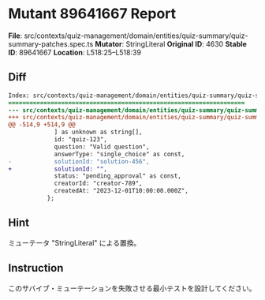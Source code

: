 # Mutant 89641667 Report

**File**: src/contexts/quiz-management/domain/entities/quiz-summary/quiz-summary-patches.spec.ts
**Mutator**: StringLiteral
**Original ID**: 4630
**Stable ID**: 89641667
**Location**: L518:25–L518:39

## Diff

```diff
Index: src/contexts/quiz-management/domain/entities/quiz-summary/quiz-summary-patches.spec.ts
===================================================================
--- src/contexts/quiz-management/domain/entities/quiz-summary/quiz-summary-patches.spec.ts	original
+++ src/contexts/quiz-management/domain/entities/quiz-summary/quiz-summary-patches.spec.ts	mutated #4630
@@ -514,9 +514,9 @@
             ] as unknown as string[],
             id: "quiz-123",
             question: "Valid question",
             answerType: "single_choice" as const,
-            solutionId: "solution-456",
+            solutionId: "",
             status: "pending_approval" as const,
             creatorId: "creator-789",
             createdAt: "2023-12-01T10:00:00.000Z",
           };
```

## Hint

ミューテータ "StringLiteral" による置換。

## Instruction

このサバイブ・ミューテーションを失敗させる最小テストを設計してください。
